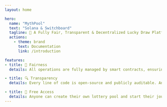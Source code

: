 ```yaml
---
layout: home

hero:
  name: "MythPool"
  text: "Solana & Switchboard"
  tagline: 🎯 A Fully Fair, Transparent & Decentralized Lucky Draw Platform on Solana & Switchboard 🍀✨
  actions:
    - theme: brand
      text: Documentation
      link: /introduction

features:
- title: 🎯 Fairness
  details: All operations are fully managed by smart contracts, ensuring tamper-proof logic and execution. We use Switchboard VRF to generate verifiable, unbiased randomness — so every draw is provably fair.

- title: 🔍 Transparency
  details: Every line of code is open-source and publicly auditable. Anyone can inspect, verify, or contribute to the project. No hidden logic, no trust assumptions — just clean, verifiable smart contracts.

- title: 💸 Free Access
  details: Anyone can create their own lottery pool and start their journey toward fortune. 
---
```


